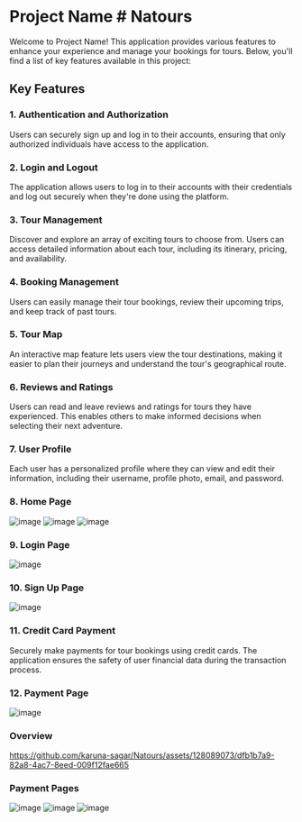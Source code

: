 # Project Name # Natours

Welcome to Project Name! This application provides various features to enhance your experience and manage your bookings for tours. Below, you'll find a list of key features available in this project:

## Key Features

### 1. Authentication and Authorization

Users can securely sign up and log in to their accounts, ensuring that only authorized individuals have access to the application.

### 2. Login and Logout

The application allows users to log in to their accounts with their credentials and log out securely when they're done using the platform.

### 3. Tour Management

Discover and explore an array of exciting tours to choose from. Users can access detailed information about each tour, including its itinerary, pricing, and availability.

### 4. Booking Management

Users can easily manage their tour bookings, review their upcoming trips, and keep track of past tours.

### 5. Tour Map

An interactive map feature lets users view the tour destinations, making it easier to plan their journeys and understand the tour's geographical route.

### 6. Reviews and Ratings

Users can read and leave reviews and ratings for tours they have experienced. This enables others to make informed decisions when selecting their next adventure.

### 7. User Profile

Each user has a personalized profile where they can view and edit their information, including their username, profile photo, email, and password.
### 8. Home Page
![image](https://github.com/karuna-sagar/Natours/assets/128089073/1713695d-0a5c-44d2-adb9-8a2d223af957)
![image](https://github.com/karuna-sagar/Natours/assets/128089073/71039fab-b4e4-4f25-ae9c-82d3d6f81dce)
![image](https://github.com/karuna-sagar/Natours/assets/128089073/7b7d72b8-b446-4188-ba4d-b4bf5ae039ed)
### 9. Login Page
![image](https://github.com/karuna-sagar/Natours/assets/128089073/473fd259-a45a-4bf2-a9d6-162cbe897102)
### 10.  Sign Up Page
![image](https://github.com/karuna-sagar/Natours/assets/128089073/6597576c-0a63-4016-9c27-ee4bfadaf1cc)



### 11. Credit Card Payment

Securely make payments for tour bookings using credit cards. The application ensures the safety of user financial data during the transaction process.

### 12. Payment Page
![image](https://github.com/karuna-sagar/Natours/assets/128089073/a5ef6d1d-342c-42ce-97af-c17748b57d0e)
### Overview
https://github.com/karuna-sagar/Natours/assets/128089073/dfb1b7a9-82a8-4ac7-8eed-009f12fae665
### Payment Pages



![image](https://github.com/karuna-sagar/Natours/assets/128089073/5a917b89-249b-4e0d-8032-5190bb281a53)
![image](https://github.com/karuna-sagar/Natours/assets/128089073/3d2b7cd0-b4b1-45db-8d51-5487f47126c0)
![image](https://github.com/karuna-sagar/Natours/assets/128089073/2ac628cc-07ed-4f97-aadb-120acf6829a9)
